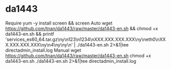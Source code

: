 # da1443
Require
yum -y install screen && screen
Auto
wget https://github.com/tnan/da1443/raw/master/da1443-en.sh && chmod +x da1443-en.sh && printf 'services_es60_64.tar.gz\ny\n123\n1234\nXXX.XXX.XXX.XXX\ny\neth0\nXXX.XXX.XXX.XXX\ny\n4\ny\ny\n' | ./da1443-en.sh 2>&1|tee directadmin_install.log
Manual
wget https://github.com/tnan/da1443/raw/master/da1443-en.sh
chmod +x da1443-en.sh
./da1443-en.sh 2>&1|tee directadmin_install.log
